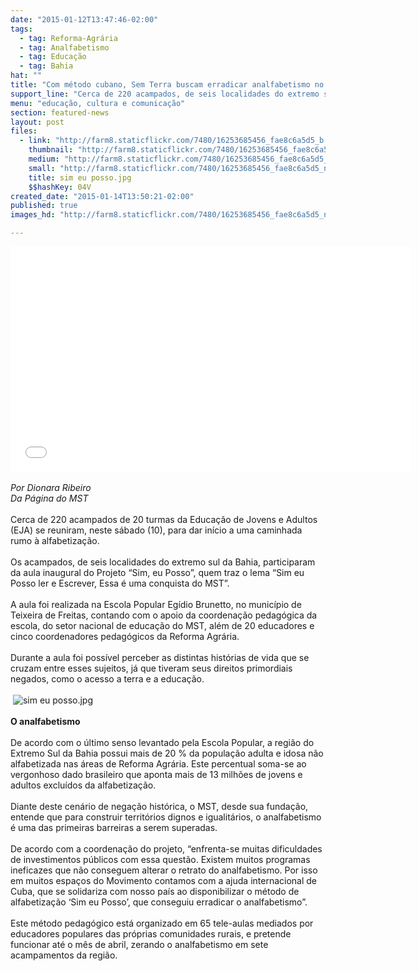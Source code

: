 ```yaml
---
date: "2015-01-12T13:47:46-02:00"
tags:
  - tag: Reforma-Agrária
  - tag: Analfabetismo
  - tag: Educação
  - tag: Bahia
hat: ""
title: "Com método cubano, Sem Terra buscam erradicar analfabetismo no sul da Bahia"
support_line: "Cerca de 220 acampados, de seis localidades do extremo sul da Bahia, participaram do Projeto “Sim, eu Posso”."
menu: "educação, cultura e comunicação"
section: featured-news
layout: post
files:
  - link: "http://farm8.staticflickr.com/7480/16253685456_fae8c6a5d5_b.jpg"
    thumbnail: "http://farm8.staticflickr.com/7480/16253685456_fae8c6a5d5_t.jpg"
    medium: "http://farm8.staticflickr.com/7480/16253685456_fae8c6a5d5_z.jpg"
    small: "http://farm8.staticflickr.com/7480/16253685456_fae8c6a5d5_n.jpg"
    title: sim eu posso.jpg
    $$hashKey: 04V
created_date: "2015-01-14T13:50:21-02:00"
published: true
images_hd: "http://farm8.staticflickr.com/7480/16253685456_fae8c6a5d5_n.jpg"

---
```

<p><iframe allowfullscreen="" frameborder="0" height="360" src="//www.youtube.com/embed/X8H014lM_mQ" width="640"></iframe><br />
<br />
<em>Por Dionara Ribeiro<br />
Da P&aacute;gina do MST</em><br />
&nbsp;<br />
Cerca de 220 acampados de 20 turmas da Educa&ccedil;&atilde;o de Jovens e Adultos (EJA) se reuniram, neste s&aacute;bado (10), para dar in&iacute;cio a uma caminhada rumo &agrave; alfabetiza&ccedil;&atilde;o.<br />
&nbsp;<br />
Os acampados, de seis localidades do extremo sul da Bahia, participaram da aula inaugural do Projeto &ldquo;Sim, eu Posso&rdquo;, quem traz o lema &ldquo;Sim eu Posso ler e Escrever, Essa &eacute; uma conquista do MST&rdquo;.<br />
&nbsp;<br />
A aula foi realizada na Escola Popular Eg&iacute;dio Brunetto, no munic&iacute;pio de Teixeira de Freitas, contando com o apoio da coordena&ccedil;&atilde;o pedag&oacute;gica da escola, do setor nacional de educa&ccedil;&atilde;o do MST, al&eacute;m de 20 educadores e cinco coordenadores pedag&oacute;gicos da Reforma Agr&aacute;ria.<br />
&nbsp;<br />
Durante a aula foi poss&iacute;vel perceber as distintas hist&oacute;rias de vida que se cruzam entre esses sujeitos, j&aacute; que tiveram seus direitos primordiais negados, como o acesso a terra e a educa&ccedil;&atilde;o.&nbsp;<br />
<br />
&nbsp;<img alt="sim eu posso.jpg" src="http://farm8.staticflickr.com/7480/16253685456_fae8c6a5d5_b.jpg" /><br />
<br />
<strong>O analfabetismo</strong><br />
&nbsp;<br />
De acordo com o &uacute;ltimo senso levantado pela Escola Popular, a regi&atilde;o do Extremo Sul da Bahia possui mais de 20 % da popula&ccedil;&atilde;o adulta e idosa n&atilde;o alfabetizada nas &aacute;reas de Reforma Agr&aacute;ria. Este percentual soma-se ao vergonhoso dado brasileiro que aponta mais de 13 milh&otilde;es de jovens e adultos exclu&iacute;dos da alfabetiza&ccedil;&atilde;o.<br />
&nbsp;<br />
Diante deste cen&aacute;rio de nega&ccedil;&atilde;o hist&oacute;rica, o MST, desde sua funda&ccedil;&atilde;o, entende que para construir territ&oacute;rios dignos e igualit&aacute;rios, o analfabetismo &eacute; uma das primeiras barreiras a serem superadas.&nbsp;<br />
&nbsp;<br />
De acordo com a coordena&ccedil;&atilde;o do projeto, &ldquo;enfrenta-se muitas dificuldades de investimentos p&uacute;blicos com essa quest&atilde;o. Existem muitos programas ineficazes que n&atilde;o conseguem alterar o retrato do analfabetismo. Por isso em muitos espa&ccedil;os do Movimento contamos com a ajuda internacional de Cuba, que se solidariza com nosso pa&iacute;s ao disponibilizar o m&eacute;todo de alfabetiza&ccedil;&atilde;o &lsquo;Sim eu Posso&rsquo;, que conseguiu erradicar o analfabetismo&rdquo;.<br />
&nbsp;<br />
Este m&eacute;todo pedag&oacute;gico est&aacute; organizado em 65 tele-aulas mediados por educadores populares das pr&oacute;prias comunidades rurais, e pretende funcionar at&eacute; o m&ecirc;s de abril, zerando o analfabetismo em sete acampamentos da regi&atilde;o.</p>
